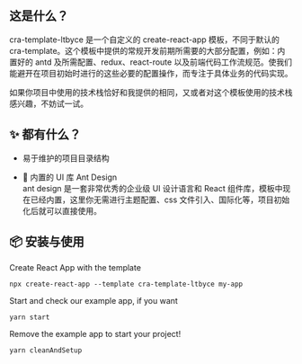 ## 这是什么？

cra-template-ltbyce 是一个自定义的 create-react-app 模板，不同于默认的 cra-template。这个模板中提供的常规开发前期所需要的大部分配置，例如：内置好的 antd 及所需配置、redux、react-route 以及前端代码工作流规范。使我们能避开在项目初始时进行的这些必要的配置操作，而专注于具体业务的代码实现。

如果你项目中使用的技术栈恰好和我提供的相同，又或者对这个模板使用的技术栈感兴趣，不妨试一试。

## ✨ 都有什么？

- 易于维护的项目目录结构

- 🍱 内置的 UI 库 Ant Design  
  ant design 是一套非常优秀的企业级 UI 设计语言和 React 组件库，模板中现在已经内置，这里你无需进行主题配置、css 文件引入、国际化等，项目初始化后就可以直接使用。

## 📦 安装与使用

Create React App with the template

``` 
npx create-react-app --template cra-template-ltbyce my-app
```

Start and check our example app, if you want

```cd my-app
yarn start
```

Remove the example app to start your project!

```
yarn cleanAndSetup
```
